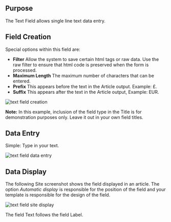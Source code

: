 <!-- Filename: J3.x:Adding_custom_fields/Text_Field / Display title: Text Field -->

## Purpose

The Text Field allows single line text data entry.

## Field Creation

Special options within this field are:

- **Filter** Allow the system to save certain html tags or raw data. Use the
raw filter to ensure that html code is preserved when the form is processed.
- **Maximum Length** The maximum number of characters that can be entered.
- **Prefix** This appears before the text in the Article output. Example: £.
- **Suffix** This appears after the text in the Article output, Example: EUR.

![text field creation](../../../en/images/fields/fields-text-edit.png)

**Note:** In this example, inclusion of the field type in the Title is for
demonstration purposes only. Leave it out in your own field titles.

## Data Entry

Simple: Type in your text.

![text field data entry](../../../en/images/fields/fields-text-data-entry.png)

## Data Display

The following Site screenshot shows the field displayed in an article. The
option *Automatic display* is responsible for the position of the field and
your template is responsible for the design of the field.

![text field site display](../../../en/images/fields/fields-text-site.png)

The field Text follows the field Label.